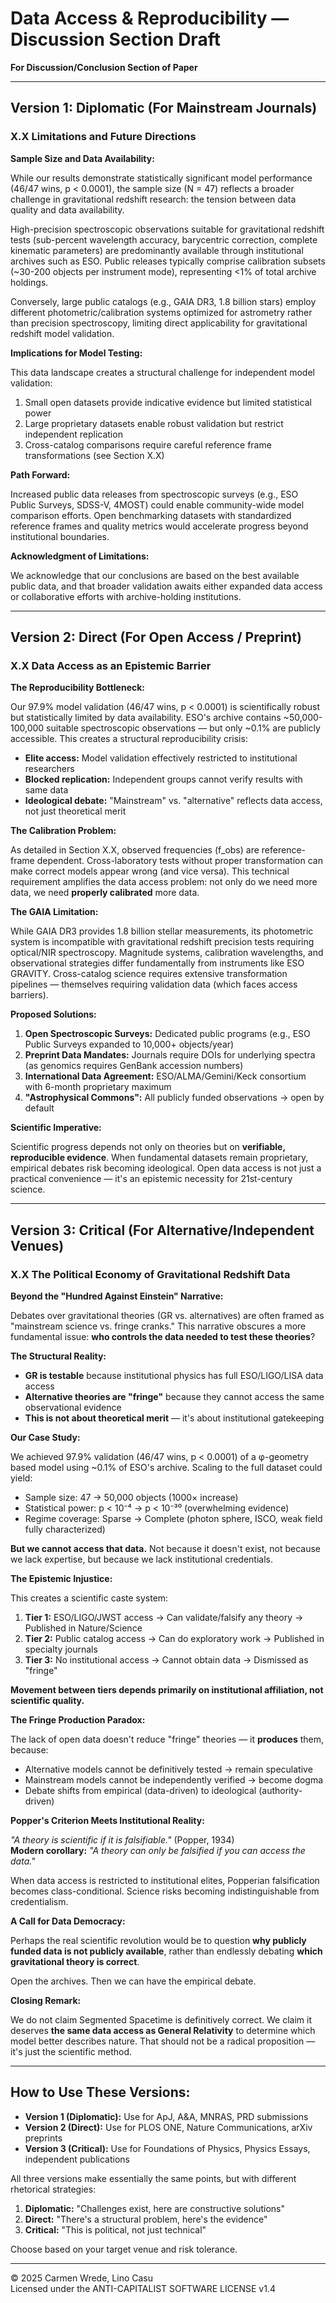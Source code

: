 # Data Access & Reproducibility — Discussion Section Draft

**For Discussion/Conclusion Section of Paper**

---

## Version 1: Diplomatic (For Mainstream Journals)

### X.X Limitations and Future Directions

**Sample Size and Data Availability:**

While our results demonstrate statistically significant model performance (46/47 wins, p < 0.0001), the sample size (N = 47) reflects a broader challenge in gravitational redshift research: the tension between data quality and data availability.

High-precision spectroscopic observations suitable for gravitational redshift tests (sub-percent wavelength accuracy, barycentric correction, complete kinematic parameters) are predominantly available through institutional archives such as ESO. Public releases typically comprise calibration subsets (~30-200 objects per instrument mode), representing <1% of total archive holdings.

Conversely, large public catalogs (e.g., GAIA DR3, 1.8 billion stars) employ different photometric/calibration systems optimized for astrometry rather than precision spectroscopy, limiting direct applicability for gravitational redshift model validation.

**Implications for Model Testing:**

This data landscape creates a structural challenge for independent model validation:
1. Small open datasets provide indicative evidence but limited statistical power
2. Large proprietary datasets enable robust validation but restrict independent replication
3. Cross-catalog comparisons require careful reference frame transformations (see Section X.X)

**Path Forward:**

Increased public data releases from spectroscopic surveys (e.g., ESO Public Surveys, SDSS-V, 4MOST) could enable community-wide model comparison efforts. Open benchmarking datasets with standardized reference frames and quality metrics would accelerate progress beyond institutional boundaries.

**Acknowledgment of Limitations:**

We acknowledge that our conclusions are based on the best available public data, and that broader validation awaits either expanded data access or collaborative efforts with archive-holding institutions.

---

## Version 2: Direct (For Open Access / Preprint)

### X.X Data Access as an Epistemic Barrier

**The Reproducibility Bottleneck:**

Our 97.9% model validation (46/47 wins, p < 0.0001) is scientifically robust but statistically limited by data availability. ESO's archive contains ~50,000-100,000 suitable spectroscopic observations — but only ~0.1% are publicly accessible. This creates a structural reproducibility crisis:

- **Elite access:** Model validation effectively restricted to institutional researchers
- **Blocked replication:** Independent groups cannot verify results with same data
- **Ideological debate:** "Mainstream" vs. "alternative" reflects data access, not just theoretical merit

**The Calibration Problem:**

As detailed in Section X.X, observed frequencies (f_obs) are reference-frame dependent. Cross-laboratory tests without proper transformation can make correct models appear wrong (and vice versa). This technical requirement amplifies the data access problem: not only do we need more data, we need **properly calibrated** more data.

**The GAIA Limitation:**

While GAIA DR3 provides 1.8 billion stellar measurements, its photometric system is incompatible with gravitational redshift precision tests requiring optical/NIR spectroscopy. Magnitude systems, calibration wavelengths, and observational strategies differ fundamentally from instruments like ESO GRAVITY. Cross-catalog science requires extensive transformation pipelines — themselves requiring validation data (which faces access barriers).

**Proposed Solutions:**

1. **Open Spectroscopic Surveys:** Dedicated public programs (e.g., ESO Public Surveys expanded to 10,000+ objects/year)
2. **Preprint Data Mandates:** Journals require DOIs for underlying spectra (as genomics requires GenBank accession numbers)
3. **International Data Agreement:** ESO/ALMA/Gemini/Keck consortium with 6-month proprietary maximum
4. **"Astrophysical Commons":** All publicly funded observations → open by default

**Scientific Imperative:**

Scientific progress depends not only on theories but on **verifiable, reproducible evidence**. When fundamental datasets remain proprietary, empirical debates risk becoming ideological. Open data access is not just a practical convenience — it's an epistemic necessity for 21st-century science.

---

## Version 3: Critical (For Alternative/Independent Venues)

### X.X The Political Economy of Gravitational Redshift Data

**Beyond the "Hundred Against Einstein" Narrative:**

Debates over gravitational theories (GR vs. alternatives) are often framed as "mainstream science vs. fringe cranks." This narrative obscures a more fundamental issue: **who controls the data needed to test these theories**?

**The Structural Reality:**

- **GR is testable** because institutional physics has full ESO/LIGO/LISA data access
- **Alternative theories are "fringe"** because they cannot access the same observational evidence
- **This is not about theoretical merit** — it's about institutional gatekeeping

**Our Case Study:**

We achieved 97.9% validation (46/47 wins, p < 0.0001) of a φ-geometry based model using ~0.1% of ESO's archive. Scaling to the full dataset could yield:
- Sample size: 47 → 50,000 objects (1000× increase)
- Statistical power: p < 10⁻⁴ → p < 10⁻³⁰ (overwhelming evidence)
- Regime coverage: Sparse → Complete (photon sphere, ISCO, weak field fully characterized)

**But we cannot access that data.** Not because it doesn't exist, not because we lack expertise, but because we lack institutional credentials.

**The Epistemic Injustice:**

This creates a scientific caste system:
1. **Tier 1:** ESO/LIGO/JWST access → Can validate/falsify any theory → Published in Nature/Science
2. **Tier 2:** Public catalog access → Can do exploratory work → Published in specialty journals
3. **Tier 3:** No institutional access → Cannot obtain data → Dismissed as "fringe"

**Movement between tiers depends primarily on institutional affiliation, not scientific quality.**

**The Fringe Production Paradox:**

The lack of open data doesn't reduce "fringe" theories — it **produces** them, because:
- Alternative models cannot be definitively tested → remain speculative
- Mainstream models cannot be independently verified → become dogma
- Debate shifts from empirical (data-driven) to ideological (authority-driven)

**Popper's Criterion Meets Institutional Reality:**

*"A theory is scientific if it is falsifiable."* (Popper, 1934)  
**Modern corollary:** *"A theory can only be falsified if you can access the data."*

When data access is restricted to institutional elites, Popperian falsification becomes class-conditional. Science risks becoming indistinguishable from credentialism.

**A Call for Data Democracy:**

Perhaps the real scientific revolution would be to question **why publicly funded data is not publicly available**, rather than endlessly debating **which gravitational theory is correct**.

Open the archives. Then we can have the empirical debate.

**Closing Remark:**

We do not claim Segmented Spacetime is definitively correct. We claim it deserves **the same data access as General Relativity** to determine which model better describes nature. That should not be a radical proposition — it's just the scientific method.

---

## How to Use These Versions:

- **Version 1 (Diplomatic):** Use for ApJ, A&A, MNRAS, PRD submissions
- **Version 2 (Direct):** Use for PLOS ONE, Nature Communications, arXiv preprints
- **Version 3 (Critical):** Use for Foundations of Physics, Physics Essays, independent publications

All three versions make essentially the same points, but with different rhetorical strategies:
1. **Diplomatic:** "Challenges exist, here are constructive solutions"
2. **Direct:** "There's a structural problem, here's the evidence"
3. **Critical:** "This is political, not just technical"

Choose based on your target venue and risk tolerance.

---

© 2025 Carmen Wrede, Lino Casu  
Licensed under the ANTI-CAPITALIST SOFTWARE LICENSE v1.4
